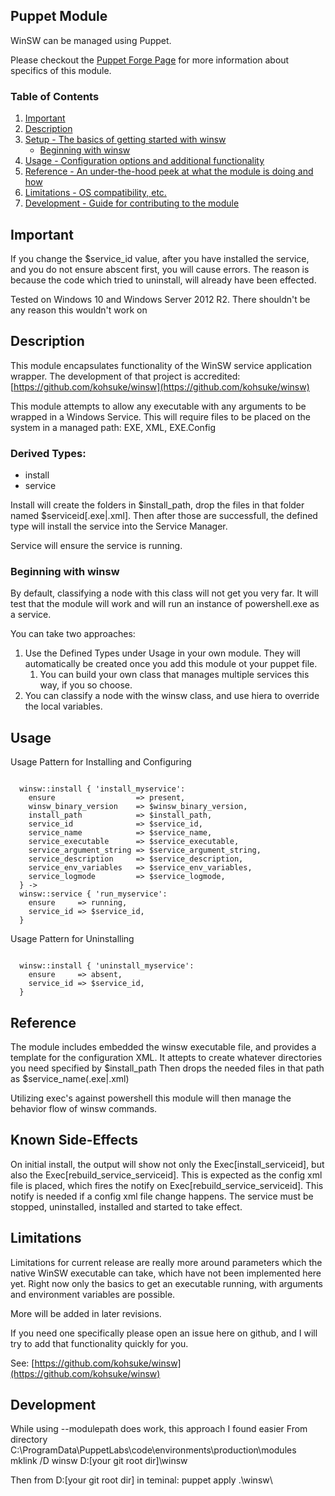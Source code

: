 ## Puppet Module

WinSW can be managed using Puppet.

Please checkout the [Puppet Forge Page](http://forge.puppet.com/kenmaglio/winsw) for more information about specifics of this module. 

### Table of Contents

1. [Important](#important)
1. [Description](#description)
1. [Setup - The basics of getting started with winsw](#setup)
    * [Beginning with winsw](#beginning-with-winsw)
1. [Usage - Configuration options and additional functionality](#usage)
1. [Reference - An under-the-hood peek at what the module is doing and how](#reference)
1. [Limitations - OS compatibility, etc.](#limitations)
1. [Development - Guide for contributing to the module](#development)

## Important

If you change the $service_id value, after you have installed the service, and you do not ensure abscent first, you will cause errors.
The reason is because the code which tried to uninstall, will already have been effected.

Tested on Windows 10 and Windows Server 2012 R2.
There shouldn't be any reason this wouldn't work on 

## Description

This module encapsulates functionality of the WinSW service application wrapper.
The development of that project is accredited: [https://github.com/kohsuke/winsw](https://github.com/kohsuke/winsw)

This module attempts to allow any executable with any arguments to be wrapped in a Windows Service.
This will require files to be placed on the system in a managed path: EXE, XML, EXE.Config

### Derived Types:
* install 
* service

Install will create the folders in $install_path, drop the files in that folder named $serviceid[.exe|.xml].
Then after those are successfull, the defined type will install the service into the Service Manager.

Service will ensure the service is running.

### Beginning with winsw

By default, classifying a node with this class will not get you very far.
It will test that the module will work and will run an instance of powershell.exe as a service.

You can take two approaches:

1. Use the Defined Types under Usage in your own module. They will automatically be created once you add this module ot your puppet file.
   1. You can build your own class that manages multiple services this way, if you so choose.
1. You can classify a node with the winsw class, and use hiera to override the local variables.

## Usage

Usage Pattern for Installing and Configuring
<pre><code>
  winsw::install { 'install_myservice':
    ensure                  => present,
    winsw_binary_version    => $winsw_binary_version,
    install_path            => $install_path,
    service_id              => $service_id,
    service_name            => $service_name,
    service_executable      => $service_executable,
    service_argument_string => $service_argument_string,
    service_description     => $service_description,
    service_env_variables   => $service_env_variables,
    service_logmode         => $service_logmode,
  } ->
  winsw::service { 'run_myservice':
    ensure     => running,
    service_id => $service_id,
  }
</code></pre>

Usage Pattern for Uninstalling
<pre><code>
  winsw::install { 'uninstall_myservice':
    ensure     => absent,
    service_id => $service_id,
  }
</code></pre>

## Reference

The module includes embedded the winsw executable file, and provides a template for the configuration XML. 
It attepts to create whatever directories you need specified by $install_path
Then drops the needed files in that path as $service_name(.exe|.xml)

Utilizing exec's against powershell this module will then manage the behavior flow of winsw commands.

## Known Side-Effects

On initial install, the output will show not only the Exec[install_serviceid], but also the Exec[rebuild_service_serviceid].
This is expected as the config xml file is placed, which fires the notify on Exec[rebuild_service_serviceid].
This notify is needed if a config xml file change happens. The service must be stopped, uninstalled, installed and started to take effect.


## Limitations

Limitations for current release are really more around parameters which the native WinSW executable can take, which have not been implemented here yet.
Right now only the basics to get an executable running, with arguments and environment variables are possible.

More will be added in later revisions.

If you need one specifically please open an issue here on github, and I will try to add that functionality quickly for you.

See: [https://github.com/kohsuke/winsw](https://github.com/kohsuke/winsw)

## Development

While using --modulepath does work, this approach I found easier
From directory  C:\ProgramData\PuppetLabs\code\environments\production\modules
mklink /D winsw D:\[your git root dir]\winsw 

Then from D:\[your git root dir] in teminal:  puppet apply .\winsw\
